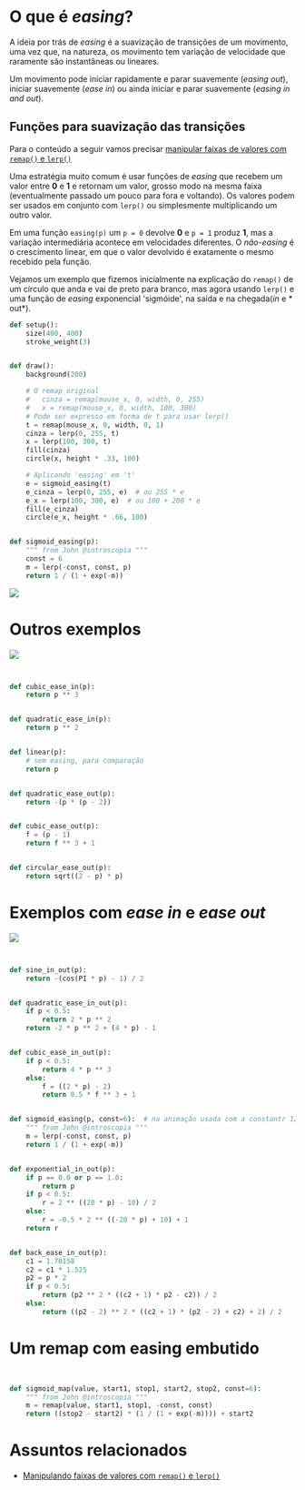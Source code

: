 # O que é *easing*?

A ideia por trás de *easing* é a suavização de transições de um movimento, uma vez que, na natureza, os movimento tem variação de velocidade que raramente são instantâneas ou lineares.

Um movimento pode iniciar rapidamente e parar suavemente (*easing out*), iniciar suavemente (*ease in*) ou ainda iniciar e parar suavemente (*easing in and out*).

## Funções para suavização das transições

Para o conteúdo a seguir vamos precisar [manipular faixas de valores com `remap()` e `lerp()`](map_lerp.md)

Uma estratégia muito comum é  usar funções de *easing* que recebem um valor entre **0** e **1** e retornam um valor, grosso modo na mesma faixa (eventualmente passado um pouco para fora e voltando). Os valores podem ser usados em conjunto com `lerp()` ou simplesmente multiplicando um outro valor.

Em uma função `easing(p)` um `p = 0` devolve **0** e `p = 1` produz **1**, mas a variação intermediária acontece em velocidades diferentes. O *não-easing* é o crescimento linear, em que o valor devolvido é exatamente o mesmo recebido pela função.

Vejamos um exemplo que fizemos inicialmente na explicação do `remap()` de um círculo que anda e vai de preto para branco, mas agora usando `lerp()` e uma função de *easing* exponencial 'sigmóide', na saída e na chegada(*in* e * out*).

```python
def setup():
    size(400, 400)
    stroke_weight(3)


def draw():
    background(200)

    # O remap original
    #   cinza = remap(mouse_x, 0, width, 0, 255)
    #   x = remap(mouse_x, 0, width, 100, 300)
    # Pode ser expresso em forma de t para usar lerp()
    t = remap(mouse_x, 0, width, 0, 1)
    cinza = lerp(0, 255, t)
    x = lerp(100, 300, t)
    fill(cinza)
    circle(x, height * .33, 100)

    # Aplicando 'easing' em 't'
    e = sigmoid_easing(t)
    e_cinza = lerp(0, 255, e)  # ou 255 * e
    e_x = lerp(100, 300, e)  # ou 100 + 200 * e
    fill(e_cinza)
    circle(e_x, height * .66, 100)


def sigmoid_easing(p):
    """ from John @introscopia """
    const = 6
    m = lerp(-const, const, p)
    return 1 / (1 + exp(-m))
```

![](assets/easing_1b.gif)

# Outros exemplos

![](assets/easing_2.gif)

```python


def cubic_ease_in(p):
    return p ** 3


def quadratic_ease_in(p):
    return p ** 2


def linear(p):
    # sem easing, para comparação
    return p


def quadratic_ease_out(p):
    return -(p * (p - 2))


def cubic_ease_out(p):
    f = (p - 1)
    return f ** 3 + 1


def circular_ease_out(p):
    return sqrt((2 - p) * p)


```

# Exemplos com *ease in*  e *ease out*

![](assets/easing_3.gif)


```python


def sine_in_out(p):
    return -(cos(PI * p) - 1) / 2


def quadratic_ease_in_out(p):
    if p < 0.5:
        return 2 * p ** 2
    return -2 * p ** 2 + (4 * p) - 1


def cubic_ease_in_out(p):
    if p < 0.5:
        return 4 * p ** 3
    else:
        f = ((2 * p) - 2)
        return 0.5 * f ** 3 + 1


def sigmoid_easing(p, const=6):  # na animação usada com a constantr 12 também
    """ from John @introscopia """
    m = lerp(-const, const, p)
    return 1 / (1 + exp(-m))


def exponential_in_out(p):
    if p == 0.0 or p == 1.0:
        return p
    if p < 0.5:
        r = 2 ** ((20 * p) - 10) / 2
    else:
        r = -0.5 * 2 ** ((-20 * p) + 10) + 1
    return r


def back_ease_in_out(p):
    c1 = 1.70158
    c2 = c1 * 1.525
    p2 = p * 2
    if p < 0.5:
        return (p2 ** 2 * ((c2 + 1) * p2 - c2)) / 2
    else:
        return ((p2 - 2) ** 2 * ((c2 + 1) * (p2 - 2) + c2) + 2) / 2


```


# Um remap com easing embutido

```python


def sigmoid_map(value, start1, stop1, start2, stop2, const=6):
    """ from John @introscopia """
    m = remap(value, start1, stop1, -const, const)
    return ((stop2 - start2) * (1 / (1 + exp(-m)))) + start2


```


# Assuntos relacionados

- [Manipulando faixas de valores com `remap()` e `lerp()`](map_lerp.md)
